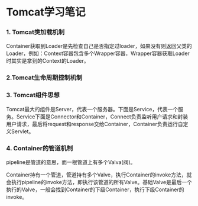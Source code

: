 # Tomcat学习笔记

### 1. Tomcat类加载机制

Container获取到Loader是先检查自己是否指定过loader，如果没有则返回父类的Loader，例如：Context容器包含多个Wrapper容器，Wrapper容器获取Loader时其实是拿到的Context的Loader。

### 2.Tomcat生命周期控制机制 

### 3. Tomcat组件思想

Tomcat最大的组件是Server，代表一个服务器。下面是Service，代表一个服务。Service下面是Connector和Container，Connect负责监听用户请求和封装用户请求，最后将request和response交给Container，Container负责运行自定义Servlet。

### 4. Container的管道机制

pipeline是管道的意思，而一根管道上有多个Valva(阀)。

Container持有一个管道，管道持有多个Valve，执行Container的invoke方法，就会执行pipeline的invoke方法，即执行该管道的所有Valve。基础Valve是最后一个执行的Valve，一般会找到Container的下级Container，执行下级Container的invoke。



